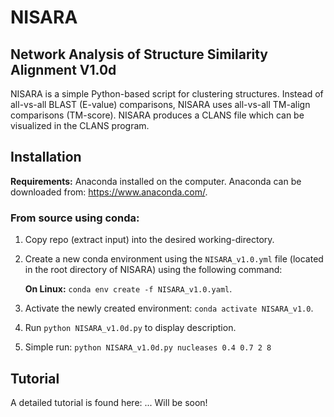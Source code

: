 # NISARA
## Network Analysis of Structure Similarity Alignment V1.0d

NISARA is a simple Python-based script for clustering structures. Instead of all-vs-all BLAST (E-value) comparisons, NISARA uses all-vs-all TM-align comparisons (TM-score). NISARA produces a CLANS file which can be visualized in the CLANS program.

## Installation

**Requirements:** Anaconda installed on the computer. Anaconda can be downloaded from: https://www.anaconda.com/.

### From source using conda:


1. Copy repo (extract input) into the desired working-directory.

2. Create a new conda environment using the `NISARA_v1.0.yml` file (located in the root directory of NISARA) using the following command:

   **On Linux:** `conda env create -f NISARA_v1.0.yaml`.

3. Activate the newly created environment: `conda activate NISARA_v1.0`.

4. Run `python NISARA_v1.0d.py` to display description.

5. Simple run: `python NISARA_v1.0d.py nucleases 0.4 0.7 2 8`

## Tutorial

A detailed tutorial is found here: ...
Will be soon!

